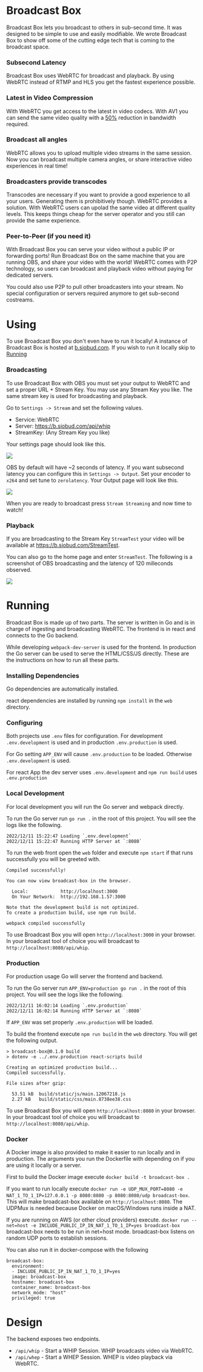 # Broadcast Box
Broadcast Box lets you broadcast to others in sub-second time. It was designed
to be simple to use and easily modifiable. We wrote Broadcast Box to show off some
of the cutting edge tech that is coming to the broadcast space.

### Subsecond Latency
Broadcast Box uses WebRTC for broadcast and playback. By using WebRTC instead of
RTMP and HLS you get the fastest experience possible.

### Latest in Video Compression
With WebRTC you get access to the latest in video codecs. With AV1 you can send
the same video quality with a [50%](https://engineering.fb.com/2018/04/10/video-engineering/av1-beats-x264-and-libvpx-vp9-in-practical-use-case/)
reduction in bandwidth required.

### Broadcast all angles
WebRTC allows you to upload multiple video streams in the same session. Now you can
broadcast multiple camera angles, or share interactive video experiences in real time!

### Broadcasters provide transcodes
Transcodes are necessary if you want to provide a good experience to all your users.
Generating them is prohibitively though. WebRTC provides a solution. With WebRTC
users can upolad the same video at different quality levels. This
keeps things cheap for the server operator and you still can provide the same
experience.

### Peer-to-Peer (if you need it)
With Broadcast Box you can serve your video without a public IP or forwarding ports!
Run Broadcast Box on the same machine that you are running OBS, and share your
video with the world! WebRTC comes with P2P technology, so users can broadcast
and playback video without paying for dedicated servers.

You could also use P2P to pull other broadcasters into your stream. No special configuration
or servers required anymore to get sub-second costreams.

# Using
To use Broadcast Box you don't even have to run it locally! A instance of Broadcast Box
is hosted at [b.siobud.com](https://b.siobud.com). If you wish to run it locally skip to
[Running](#running)

### Broadcasting
To use Broadcast Box with OBS you must set your output to WebRTC and set a proper URL + Stream Key.
You may use any Stream Key you like. The same stream key is used for broadcasting and playback.

Go to `Settings -> Stream` and set the following values.

* Service: WebRTC
* Server: https://b.siobud.com/api/whip
* StreamKey: (Any Stream Key you like)

Your settings page should look like this.

<img src="./.github/streamSettings.png">

OBS by default will have ~2 seconds of latency. If you want subsecond latency you can configure
this in `Settings -> Output`. Set your encoder to `x264` and set tune to `zerolatency`. Your Output
page will look like this.

<img src="./.github/outputPage.png">

When you are ready to broadcast press `Stream Streaming` and now time to watch!

### Playback

If you are broadcasting to the Stream Key `StreamTest` your video will be available at https://b.siobud.com/StreamTest.

You can also go to the home page and enter `StreamTest`. The following is a screenshot of OBS broadcasting and
the latency of 120 milleconds observed.

<img src="./.github/broadcastView.png">

# Running
Broadcast Box is made up of two parts. The server is written in Go and is in charge
of ingesting and broadcasting WebRTC. The frontend is in react and connects to the Go
backend.

While developing `webpack-dev-server` is used for the frontend. In production the Go server
can be used to serve the HTML/CSS/JS directly. These are the instructions on how to run all
these parts.

### Installing Dependencies
Go dependencies are automatically installed.

react dependencies are installed by running `npm install` in the `web` directory.

### Configuring
Both projects use `.env` files for configuration. For development `.env.development` is used
and in production `.env.production` is used.

For Go setting `APP_ENV` will cause `.env.production` to be loaded.
Otherwise `.env.development` is used.

For react App the dev server uses `.env.development` and `npm run build`
uses `.env.production`

### Local Development
For local development you will run the Go server and webpack directly.

To run the Go server run `go run .` in the root of this project. You will see the logs
like the following.

```
2022/12/11 15:22:47 Loading `.env.development`
2022/12/11 15:22:47 Running HTTP Server at `:8080`
```

To run the web front open the `web` folder and execute `npm start` if that runs successfully you will
be greeted with.

```
Compiled successfully!

You can now view broadcast-box in the browser.

  Local:            http://localhost:3000
  On Your Network:  http://192.168.1.57:3000

Note that the development build is not optimized.
To create a production build, use npm run build.

webpack compiled successfully
```

To use Broadcast Box you will open `http://localhost:3000` in your browser. In your broadcast tool of choice
you will broadcast to `http://localhost:8080/api/whip`.

### Production
For production usage Go will server the frontend and backend.

To run the Go server run `APP_ENV=production go run .` in the root of this project. You will see the logs
like the following.

```
2022/12/11 16:02:14 Loading `.env.production`
2022/12/11 16:02:14 Running HTTP Server at `:8080`
```

If `APP_ENV` was set properly `.env.production` will be loaded.

To build the frontend execute `npm run build` in the `web` directory. You will get the following output.

```
> broadcast-box@0.1.0 build
> dotenv -e ../.env.production react-scripts build

Creating an optimized production build...
Compiled successfully.

File sizes after gzip:

  53.51 kB  build/static/js/main.12067218.js
  2.27 kB   build/static/css/main.8738ee38.css
```

To use Broadcast Box you will open `http://localhost:8080` in your browser. In your broadcast tool of choice
you will broadcast to `http://localhost:8080/api/whip`.

### Docker
A Docker image is also provided to make it easier to run locally and in production. The arguments you run the Dockerfile with depending on
if you are using it locally or a server.

First to build the Docker image execute `docker build -t broadcast-box .`

If you want to run locally execute `docker run -e UDP_MUX_PORT=8080 -e NAT_1_TO_1_IP=127.0.0.1 -p 8080:8080 -p 8080:8080/udp broadcast-box`.
This will make broadcast-box available on `http://localhost:8080`. The UDPMux is needed because Docker on macOS/Windows runs inside a NAT.

If you are running on AWS (or other cloud providers) execute. `docker run --net=host -e INCLUDE_PUBLIC_IP_IN_NAT_1_TO_1_IP=yes broadcast-box`
broadcast-box needs to be run in net=host mode. broadcast-box listens on random UDP ports to establish sessions.

You can also run it in docker-compose with the following
```
broadcast-box:
  environment:
  - INCLUDE_PUBLIC_IP_IN_NAT_1_TO_1_IP=yes
  image: broadcast-box
  hostname: broadcast-box
  container_name: broadcast-box
  network_mode: "host"
  privileged: true
```

# Design
The backend exposes two endpoints.

* `/api/whip` - Start a WHIP Session. WHIP broadcasts video via WebRTC.
* `/api/whep` - Start a WHEP Session. WHEP is video playback via WebRTC.
